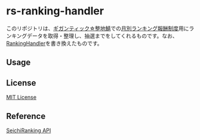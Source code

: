 # rs-ranking-handler

このリポジトリは、[ギガンティック☆整地鯖](https://www.seichi.network/gigantic)での[月別ランキング報酬制度](https://twitter.com/seichiclick/status/1325705083686801415)用にランキングデータを取得・整理し、抽選までをしてくれるものです。なお、[RankingHandler](https://github.com/Lucky3028/RankingHandler)を書き換えたものです。

## Usage



## License
[MIT License](./LICENSE)

## Reference
[SeichiRanking API](https://github.com/GiganticMinecraft/SeichiRanking/wiki/API )
